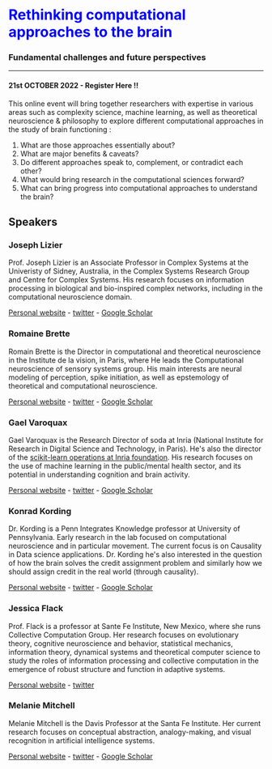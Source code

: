 # <span style="color:blue">Rethinking computational approaches to the brain</span>
### Fundamental challenges and future perspectives 
------------------------------------------------------------------------------------------------------------------------------------------------------
#### 21st OCTOBER 2022 - Register Here !!

This online event will bring together researchers with expertise in various areas such as complexity science, machine learning, as well as theoretical neuroscience & philosophy to explore different computational approaches in the study of brain functioning : 

1. What are those approaches essentially about? 
2. What are major benefits & caveats? 
3. Do different approaches speak to, complement, or contradict each other? 
4. What would bring research in the computational sciences forward?
5. What can bring progress into computational approaches to understand the brain?

## Speakers

### Joseph Lizier

Prof. Joseph Lizier is an Associate Professor in Complex Systems at the Univeristy of Sidney, Australia, in the Complex Systems Research Group and Centre for Complex Systems. His research focuses on information processing in biological and bio-inspired complex networks, including in the computational neuroscience domain.

[Personal website](https://lizier.me/joseph/) - [twitter](https://twitter.com/jlizier) - [Google Scholar](https://scholar.google.com/citations?user=QJwapBoAAAAJ&hl=en)

### Romaine Brette

Romain Brette is the Director in computational and theoretical neuroscience in the Institute de la vision, in Paris, where He leads the Computational neuroscience of sensory systems group. His main interests are neural modeling of perception, spike initiation, as well as epstemology of theoretical and computational neuroscience.

[Personal website](http://romainbrette.fr/) - [twitter](https://twitter.com/RomainBrette) - [Google Scholar](https://scholar.google.com/citations?hl=en&user=lEHiPU4AAAAJ)

### Gael Varoquax

Gael Varoquax is the Research Director of soda at Inria (National Institute for Research in Digital Science and Technology, in Paris). He's also the director of the [scikit-learn operations at Inria foundation](https://scikit-learn.fondation-inria.fr/home/). His research focuses on the use of machine learning in the public/mental health sector, and its potential in understanding cognition and brain activity.

[Personal website](https://gael-varoquaux.info/) - [twitter](https://twitter.com/gaelvaroquaux) - [Google Scholar](https://scholar.google.com/citations?user=OGGu384AAAAJ&hl=en)

### Konrad Kording

Dr. Kording is a Penn Integrates Knowledge professor at University of Pennsylvania. Early research in the lab focused on computational neuroscience and in particular movement. The current focus is on Causality in Data science applications. Dr. Kording he's also interested in the question of how the brain solves the credit assignment problem and similarly how we should assign credit in the real world (through causality). 

[Personal website](http://koerding.com/) - [twitter](https://twitter.com/gaelvaroquaux) - [Google Scholar](https://scholar.google.com/citations?user=MiFqJGcAAAAJ&hl=en)

### Jessica Flack

Prof. Flack is a professor at Sante Fe Institute, New Mexico, where she runs Collective Computation Group. Her research focuses on evolutionary theory, cognitive neuroscience and behavior, statistical mechanics, information theory, dynamical systems and theoretical computer science to study the roles of information processing and collective computation in the emergence of robust structure and function in adaptive systems.

[Personal website](https://c4.santafe.edu/) - [twitter](https://twitter.com/c4computation?lang=en) 

### Melanie Mitchell

Melanie Mitchell is the Davis Professor at the Santa Fe Institute. Her current research focuses on conceptual abstraction, analogy-making, and visual recognition in artificial intelligence systems. 

[Personal website](https://melaniemitchell.me/) - [twitter](https://twitter.com/MelMitchell1) - [Google Scholar]([https://scholar.google.com/citations?user=MiFqJGcAAAAJ&hl=en](https://scholar.google.com/citations?user=4xK5uaQAAAAJ&hl=en))
